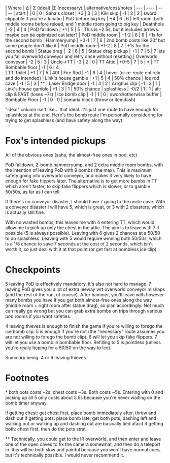 | Where               | Δ    | Σ (ideal) |Σ (necessary) |  alternative/cost/notes
|  ---                | ---- | -- | --
| start               |      | 0  | 0
| Saha's closet       | +3   | 3  | 3
| Kiki skip           | -1   | 2  | 2  | sword clippable if you're a lunatic
| PoD before big key  | +4   | 6  | 6  | left room, both middle rooms before reload, and 1 middle room going to big key
| Deathhole           | -2   | 4  | 4
| PoD falldown        | +1   | 5  | 5  | This is ~2.5s, but it includes arrows. maybe can be optimized out later?
| PoD middle room     | +1-2 | 6  | 6  | +1s for the second bomb
| Hammeryump          | +0-1 | 7  | 6  | 2nd bomb costs like 20f but some people don't like it
| PoD middle room     | +1-2 | 8  | 7  | +1s for the second bomb
| Statue drag         | -2   | 6  | 5
| Statue drag pickup  | +1   | 7  | 5  | 7 lets you fail overworld conveyor and retry once without resetting
| Overworld conveyor  | -2   | 5  | 3
| Uncle->TT           | -3   | 2  | 0 
| TT Attic            | +0-5 | 7  | 5  | \*
| TT Bombable floor   | -1   | 6  | 4  
| TT Toilet           | +1   | 7  | 5  | 40f
| Fire Rod            | -1   | 6  | 4  | hover (or re-route entirely and do intended)
| Link's house gamble | +1   | 5  | 4  | 50% chance
| Ice rod cave        | -1   | 5  | 3  | \*\*
| Laser Bridge door   | -1   | 4  | 2
| Arrghus clip        | -1   | 3  | 1 
| Link's house gamble | +1   | 3  | 1  | 50% chance
| splashless          | -0/2 | 1  | 1  | alt: clip & FAST (loses ~7s)
| Ice bomb clip       | -1   | 1  | 0  | sword/otherwise buffer
| Bombable Floor      | -1   | 0  | 0  | somaria block (throw or itemdash)

"ideal" column isn't like... that ideal. it's just one route to have enough for splashless at the end. Here's the bomb route I'm personally considering for trying to get splashless (and have safety along the way)

# Fox's intended pickups

All of the obvious ones (saha, the almost-free ones in pod, etc)

PoD falldown, 2-bomb hammeryump, and 2 extra middle room bombs, with the intention of leaving PoD with 9 bombs (the max). This is maximum safety going into overworld conveyor, and makes it very likely to have enough for fake flippers later. The alternative is to get more bombs in TT which aren't faster, to skip fake flippers which is slower, or to gamble 50/50s, as far as I can tell.

If there's no conveyor disaster, I should have 7 going to the uncle cave. With a conveyor disaster I will have 5, which is great, or 3 with 2 disasters, which is actually still fine.

With no wasted bombs, this leaves me with 4 entering TT, which would allow me to pick up only the chest in the attic. The aim is to leave with 7 if possible (5 is always possible). Leaving with 6 gives 2 chances at a 50/50 to do splashless. Leaving with 5 would require winning both 50/50s, which is a 1/8 chance to save 7 seconds at the cost of 2 seconds, which isn't worth it, so just deal with it at that point (or get fast at bombless ice clip).

# Checkpoints

5 leaving PoD is effectively mandatory. it's also not hard to manage. 7 leaving PoD gives you a lot of extra leeway wrt overworld conveyor mishaps (and the rest of the run, of course). After hammer, you'll leave with however many bombs you have if you get both almost-free ones along the way (middle room + right room after statue drag), so plan accordingly. Not much can really go wrong but you can grab extra bombs on trips through various pod rooms if you want safeties. 


4 leaving thieves is enough to finish the game if you're willing to forego the ice bomb clip. 5 is enough if you're not (the "necessary" route assumes you are not willing to forego the bomb clip). 6 will let you skip fake flippers. 7 will let you use a bomb in bombable floor. Refilling to 5 is pointless (unless you're really hoping for a 50/50 on the way to Ice).

Summary being: 4 or 6 leaving thieves.



# Footnotes

\* both pots costs ~2s. chest costs ~3s. Both costs ~5s. Entering with 0 and picking up all 5 only costs about 5.5s because you're never waiting on the bomb timer anyway.

if getting chest: get chest first, place bomb immediately after, throw and dash out
if getting pots: place bomb late, get both pots, dashing left and walking out or walking up and dashing out are basically tied afaict
if getting both: chest first, then do the pots strat

\*\* Technically, you could get to the IR overworld, and then enter and leave one of the open caves to fix the camera somewhat, and then do a teleport in. this will be both slow and painful because you won't have normal cues, but it's technically possible. I would never recommend it.
